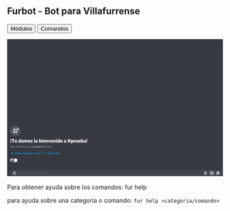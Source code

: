 ## Furbot - Bot para Villafurrense
<button name="Módulos" onclick="https://tekofx.github.io/furbot/modulos">Módulos</button>
<button name="Módulos" onclick="https://tekofx.github.io/furbot/comandos">Comandos</button>

![Demo](https://github.com/Tekofx/furbot/blob/main/assets/demo.gif)

Para obtener ayuda sobre los comandos:
fur help


para ayuda sobre una categoria o comando:
`fur help <categoria/comando>`








